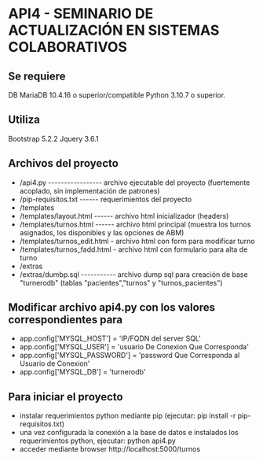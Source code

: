 # API4 - SEMINARIO DE ACTUALIZACIÓN EN SISTEMAS COLABORATIVOS

## Se requiere 
DB MariaDB  10.4.16 o superior/compatible
Python 3.10.7 o superior.

## Utiliza
Bootstrap 5.2.2
Jquery 3.6.1

## Archivos del proyecto
* /api4.py ----------------- archivo ejecutable del proyecto (fuertemente acoplado, sin implementación de patrones)
* /pip-requisitos.txt ------ requerimientos del proyecto
* /templates
* /templates/layout.html ------ archivo html inicializador (headers)
* /templates/turnos.html ------ archivo html principal (muestra los turnos asignados, los disponibles y las opciones de ABM)
* /templates/turnos_edit.html - archivo html con form para modificar turno
* /templates/turnos_fadd.html - archivo html con formulario para alta de turno
* /extras
* /extras/dumbp.sql ----------- archivo dump sql para creación de base "turnerodb" (tablas "pacientes","turnos" y "turnos_pacientes")

## Modificar archivo api4.py con los valores correspondientes para
* app.config['MYSQL_HOST'] = 'IP/FQDN del server SQL'
* app.config['MYSQL_USER'] = 'usuario De Conexion Que Corresponda'
* app.config['MYSQL_PASSWORD'] = 'password Que Corresponda al Usuario de Conexion'
* app.config['MYSQL_DB'] = 'turnerodb'


## Para iniciar el proyecto
* instalar requerimientos python mediante pip (ejecutar: pip install -r pip-requisitos.txt)
* una vez configurada la conexión a la base de datos e instalados los requerimientos python, ejecutar: python api4.py
* acceder mediante browser http://localhost:5000/turnos





